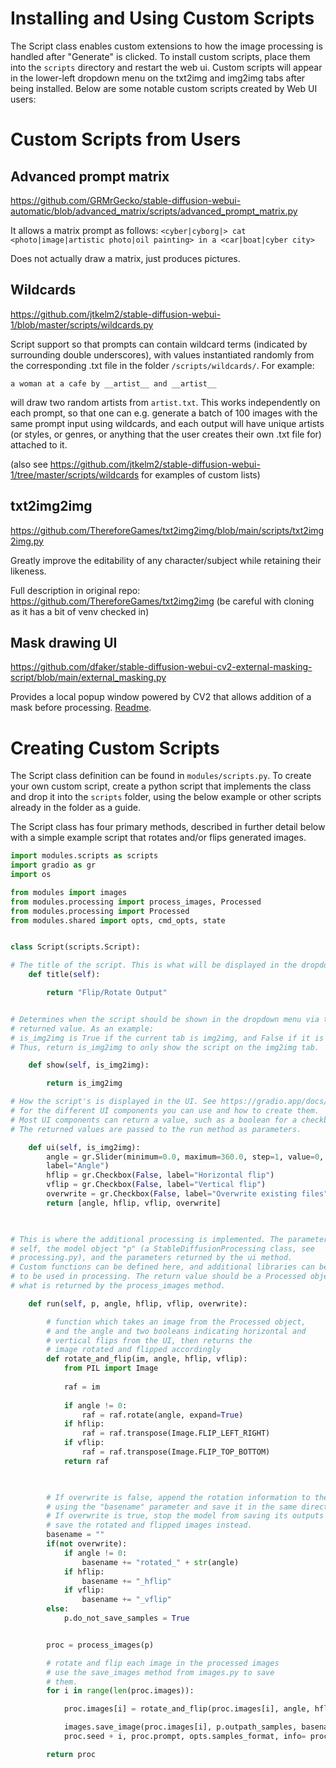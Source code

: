 # Installing and Using Custom Scripts

The Script class enables custom extensions to how the image processing is handled after "Generate" is clicked. To install custom scripts, place them into the `scripts` directory and restart the web ui. Custom scripts will appear in the lower-left dropdown menu on the txt2img and img2img tabs after being installed. Below are some notable custom scripts created by Web UI users:

# Custom Scripts from Users

## Advanced prompt matrix
https://github.com/GRMrGecko/stable-diffusion-webui-automatic/blob/advanced_matrix/scripts/advanced_prompt_matrix.py

It allows a matrix prompt as follows:
`<cyber|cyborg|> cat <photo|image|artistic photo|oil painting> in a <car|boat|cyber city>`

Does not actually draw a matrix, just produces pictures.

## Wildcards
https://github.com/jtkelm2/stable-diffusion-webui-1/blob/master/scripts/wildcards.py

Script support so that prompts can contain wildcard terms (indicated by surrounding double underscores), with values instantiated randomly from the corresponding .txt file in the folder `/scripts/wildcards/`. For example:

`a woman at a cafe by __artist__ and __artist__`

will draw two random artists from `artist.txt`. This works independently on each prompt, so that one can e.g. generate a batch of 100 images with the same prompt input using wildcards, and each output will have unique artists (or styles, or genres, or anything that the user creates their own .txt file for) attached to it.

(also see https://github.com/jtkelm2/stable-diffusion-webui-1/tree/master/scripts/wildcards for examples of custom lists)

## txt2img2img 
https://github.com/ThereforeGames/txt2img2img/blob/main/scripts/txt2img2img.py

Greatly improve the editability of any character/subject while retaining their likeness.

Full description in original repo: https://github.com/ThereforeGames/txt2img2img (be careful with cloning as it has a bit of venv checked in)

## Mask drawing UI
https://github.com/dfaker/stable-diffusion-webui-cv2-external-masking-script/blob/main/external_masking.py

Provides a local popup window powered by CV2 that allows addition of a mask before processing. [Readme](https://github.com/dfaker/stable-diffusion-webui-cv2-external-masking-script).

# Creating Custom Scripts

The Script class definition can be found in `modules/scripts.py`. To create your own custom script, create a python script that implements the class and drop it into the `scripts` folder, using the below example or other scripts already in the folder as a guide. 

The Script class has four primary methods, described in further detail below with a simple example script that rotates and/or flips generated images.

```python
import modules.scripts as scripts
import gradio as gr
import os

from modules import images
from modules.processing import process_images, Processed
from modules.processing import Processed
from modules.shared import opts, cmd_opts, state


class Script(scripts.Script):  

# The title of the script. This is what will be displayed in the dropdown menu.
    def title(self):

        return "Flip/Rotate Output"


# Determines when the script should be shown in the dropdown menu via the 
# returned value. As an example:
# is_img2img is True if the current tab is img2img, and False if it is txt2img.
# Thus, return is_img2img to only show the script on the img2img tab.

    def show(self, is_img2img):

        return is_img2img

# How the script's is displayed in the UI. See https://gradio.app/docs/#components
# for the different UI components you can use and how to create them.
# Most UI components can return a value, such as a boolean for a checkbox.
# The returned values are passed to the run method as parameters.

    def ui(self, is_img2img):
        angle = gr.Slider(minimum=0.0, maximum=360.0, step=1, value=0,
        label="Angle")
        hflip = gr.Checkbox(False, label="Horizontal flip")
        vflip = gr.Checkbox(False, label="Vertical flip")
        overwrite = gr.Checkbox(False, label="Overwrite existing files")
        return [angle, hflip, vflip, overwrite]

  

# This is where the additional processing is implemented. The parameters include
# self, the model object "p" (a StableDiffusionProcessing class, see
# processing.py), and the parameters returned by the ui method.
# Custom functions can be defined here, and additional libraries can be imported 
# to be used in processing. The return value should be a Processed object, which is
# what is returned by the process_images method.

    def run(self, p, angle, hflip, vflip, overwrite):

        # function which takes an image from the Processed object, 
        # and the angle and two booleans indicating horizontal and
        # vertical flips from the UI, then returns the 
        # image rotated and flipped accordingly
        def rotate_and_flip(im, angle, hflip, vflip):
            from PIL import Image
            
            raf = im
            
            if angle != 0:
                raf = raf.rotate(angle, expand=True)
            if hflip:
                raf = raf.transpose(Image.FLIP_LEFT_RIGHT)
            if vflip:
                raf = raf.transpose(Image.FLIP_TOP_BOTTOM)
            return raf

  

        # If overwrite is false, append the rotation information to the filename
        # using the "basename" parameter and save it in the same directory.
        # If overwrite is true, stop the model from saving its outputs and
        # save the rotated and flipped images instead.
        basename = ""
        if(not overwrite):
            if angle != 0:
                basename += "rotated_" + str(angle)
            if hflip:
                basename += "_hflip"
            if vflip:
                basename += "_vflip"
        else:
            p.do_not_save_samples = True


        proc = process_images(p)

        # rotate and flip each image in the processed images
        # use the save_images method from images.py to save
        # them.
        for i in range(len(proc.images)):

            proc.images[i] = rotate_and_flip(proc.images[i], angle, hflip, vflip)

            images.save_image(proc.images[i], p.outpath_samples, basename,
            proc.seed + i, proc.prompt, opts.samples_format, info= proc.info, p=p)

        return proc
```